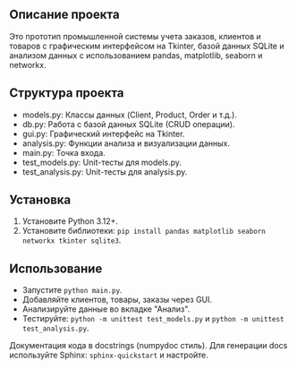 ## Описание проекта

Это прототип промышленной системы учета заказов, клиентов и товаров с графическим интерфейсом на Tkinter, базой данных SQLite и анализом данных с использованием pandas, matplotlib, seaborn и networkx.

## Структура проекта

- models.py: Классы данных (Client, Product, Order и т.д.).
- db.py: Работа с базой данных SQLite (CRUD операции).
- gui.py: Графический интерфейс на Tkinter.
- analysis.py: Функции анализа и визуализации данных.
- main.py: Точка входа.
- test_models.py: Unit-тесты для models.py.
- test_analysis.py: Unit-тесты для analysis.py.

## Установка

1. Установите Python 3.12+.
2. Установите библиотеки: `pip install pandas matplotlib seaborn networkx tkinter sqlite3`.


## Использование
- Запустите `python main.py`.
- Добавляйте клиентов, товары, заказы через GUI.
- Анализируйте данные во вкладке "Анализ".
- Тестируйте: `python -m unittest test_models.py` и `python -m unittest test_analysis.py`.

Документация кода в docstrings (numpydoc стиль). Для генерации docs используйте Sphinx: `sphinx-quickstart` и настройте.
